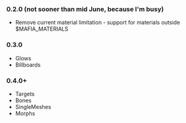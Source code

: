 ### **0.2.0** (not sooner than mid June, because I'm busy)
- Remove current material limitation - support for materials outside $MAFIA_MATERIALS

### **0.3.0**
- Glows
- Billboards

### **0.4.0+**
- Targets
- Bones
- SingleMeshes
- Morphs